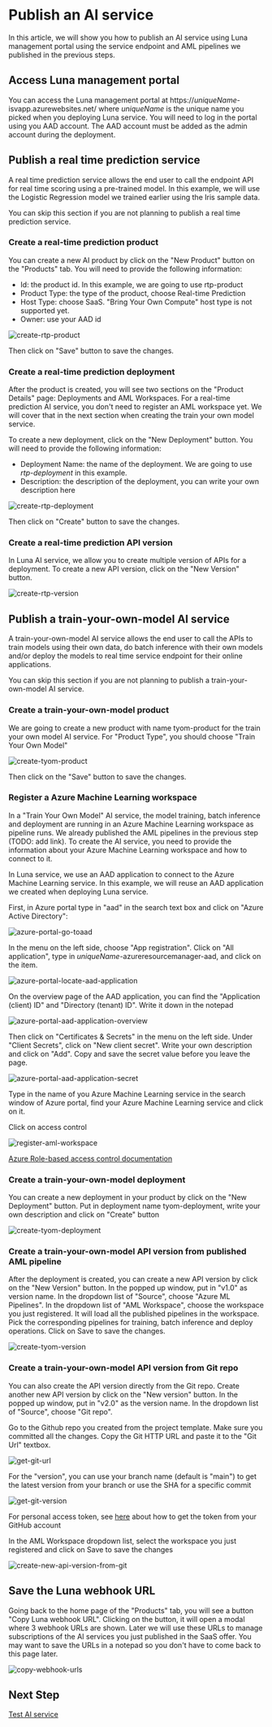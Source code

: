 # Publish an AI service

In this article, we will show you how to publish an AI service using Luna management portal using the service endpoint and AML pipelines we published in the previous steps.

## Access Luna management portal

You can access the Luna management portal at https://*uniqueName*-isvapp.azurewebsites.net/ where *uniqueName* is the unique name you picked when you deploying Luna service. You will need to log in the portal using you AAD account. The AAD account must be added as the admin account during the deployment.

## Publish a real time prediction service

A real time prediction service allows the end user to call the endpoint API for real time scoring using a pre-trained model. In this example, we will use the Logistic Regression model we trained earlier using the Iris sample data.

You can skip this section if you are not planning to publish a real time prediction service.

### Create a real-time prediction product

You can create a new AI product by click on the "New Product" button on the "Products" tab. You will need to provide the following information:

- Id: the product id. In this example, we are going to use rtp-product
- Product Type: the type of the product, choose Real-time Prediction
- Host Type: choose SaaS. "Bring Your Own Compute" host type is not supported yet.
- Owner: use your AAD id

![create-rtp-product](../../images/luna.ai/create-new-rtp-product.png)

Then click on "Save" button to save the changes.

### Create a real-time prediction deployment

After the product is created, you will see two sections on the "Product Details" page: Deployments and AML Workspaces. For a real-time prediction AI service, you don't need to register an AML workspace yet. We will cover that in the next section when creating the train your own model service.

To create a new deployment, click on the "New Deployment" button. You will need to provide the following information:

- Deployment Name: the name of the deployment. We are going to use *rtp-deployment* in this example.
- Description: the description of the deployment, you can write your own description here

![create-rtp-deployment](../../images/luna.ai/create-new-rtp-deployment.png)

Then click on "Create" button to save the changes.

### Create a real-time prediction API version

In Luna AI service, we allow you to create multiple version of APIs for a deployment. To create a new API version, click on the "New Version" button.

![create-rtp-version](../../images/luna.ai/create-new-rtp-version-1.png)

## Publish a train-your-own-model AI service

A train-your-own-model AI service allows the end user to call the APIs to train models using their own data, do batch inference with their own models and/or deploy the models to real time service endpoint for their online applications.

You can skip this section if you are not planning to publish a train-your-own-model AI service.

### Create a train-your-own-model product

We are going to create a new product with name tyom-product for the train your own model AI service. For "Product Type", you should choose "Train Your Own Model"

![create-tyom-product](../../images/luna.ai/create-new-tyom-product.png)

Then click on the "Save" button to save the changes.

### Register a Azure Machine Learning workspace

In a "Train Your Own Model" AI service, the model training, batch inference and deployment are running in an Azure Machine Learning workspace as pipeline runs. We already published the AML pipelines in the previous step (TODO: add link). To create the AI service, you need to provide the information about your Azure Machine Learning workspace and how to connect to it.

In Luna service, we use an AAD application to connect to the Azure Machine Learning service. In this example, we will reuse an AAD application we created when deploying Luna service.

First, in Azure portal type in "aad" in the search text box and click on "Azure Active Directory":

![azure-portal-go-toaad](../../images/luna.ai/azure-portal-go-to-aad.png)

In the menu on the left side, choose "App registration". Click on "All application", type in *uniqueName*-azureresourcemanager-aad, and click on the item.

![azure-portal-locate-aad-application](../../images/luna.ai/azure-portal-locate-aad-application.png)

On the overview page of the AAD application, you can find the "Application (client) ID" and "Directory (tenant) ID". Write it down in the notepad

![azure-portal-aad-application-overview](../images/luna.ai/azure-portal-aad-application-overview.png)

Then click on "Certificates & Secrets" in the menu on the left side. Under "Client Secrets", click on "New client secret". Write your own description and click on "Add". Copy and save the secret value before you leave the page.

![azure-portal-aad-application-secret](../../images/luna.ai/azure-portal-aad-application-secrets.png)

Type in the name of you Azure Machine Learning service in the search window of Azure portal, find your Azure Machine Learning service and click on it.

Click on access control

![register-aml-workspace](../../images/luna.ai/register-aml-workspace.png)

[Azure Role-based access control documentation](https://docs.microsoft.com/en-us/azure/role-based-access-control/role-assignments-portal)

### Create a train-your-own-model deployment

You can create a new deployment in your product by click on the "New Deployment" button. Put in deployment name tyom-deployment, write your own description and click on "Create" button

![create-tyom-deployment](../../images/luna.ai/create-new-tyom-deployment.png)

### Create a train-your-own-model API version from published AML pipeline

After the deployment is created, you can create a new API version by click on the "New Version" button. In the popped up window, put in "v1.0" as version name. In the dropdown list of "Source", choose "Azure ML Pipelines". In the dropdown list of "AML Workspace", choose the workspace you just registered. It will load all the published pipelines in the workspace. Pick the corresponding pipelines for training, batch inference and deploy operations. Click on Save to save the changes.

![create-tyom-version](../../images/luna.ai/create-new-tyom-version-1-old.png)

### Create a train-your-own-model API version from Git repo

You can also create the API version directly from the Git repo. Create another new API version by click on the "New version" button. In the popped up window, put in "v2.0" as the version name. In the dropdown list of "Source", choose "Git repo". 

Go to the Github repo you created from the project template. Make sure you committed all the changes. Copy the Git HTTP URL and paste it to the "Git Url" textbox. 

![get-git-url](../../images/luna.ai/get-git-url.png)

For the "version", you can use your branch name (default is "main") to get the latest version from your branch or use the SHA for a specific commit

![get-git-version](../../images/luna.ai/get-git-version.png)

For personal access token, see [here](https://docs.github.com/en/enterprise/2.15/user/articles/creating-a-personal-access-token-for-the-command-line) about how to get the token from your GitHub account

In the AML Workspace dropdown list, select the workspace you just registered and click on Save to save the changes

![create-new-api-version-from-git](../../images/luna.ai/create-new-api-version-from-git.png)

## Save the Luna webhook URL

Going back to the home page of the "Products" tab, you will see a button "Copy Luna webhook URL". Clicking on the button, it will open a modal where 3 webhook URLs are shown. Later we will use these URLs to manage subscriptions of the AI services you just published in the SaaS offer. You may want to save the URLs in a notepad so you don't have to come back to this page later.

![copy-webhook-urls](../../images/luna.ai/copy-webhook-urls.png)

## Next Step

[Test AI service](./test-ai-service.md)
